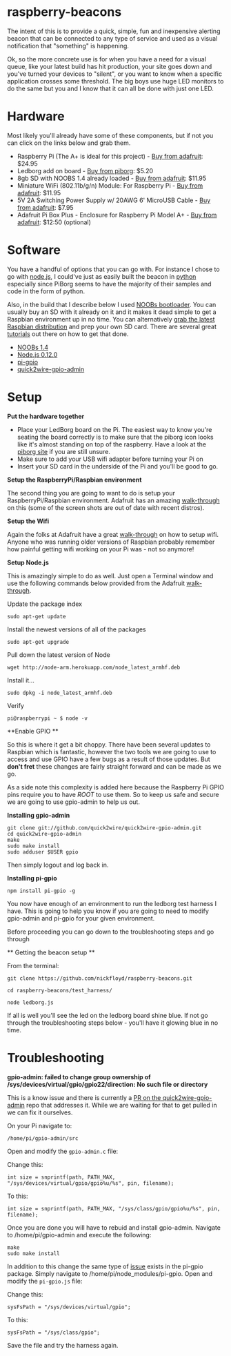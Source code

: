# raspberry-beacons

The intent of this is to provide a quick, simple, fun and inexpensive alerting beacon that can be connected to any type of service and used as a visual notification that "something" is happening.

Ok, so the more concrete use is for when you have a need for a visual queue, like your latest build has hit production, your site goes down and you've turned your devices to "silent", or you want to know when a specific application crosses some threshold.  The big boys use huge LED monitors to do the same but you and I know that it can all be done with just one LED.

# Hardware

Most likely you'll already have some of these components, but if not you can click on the links below and grab them.

* Raspberry Pi (The A+ is ideal for this project) - [Buy from adafruit](https://www.adafruit.com/products/2266): $24.95
* Ledborg add on board - [Buy from piborg](https://www.piborg.org/ledborg): $5.20
* 8gb SD with NOOBS 1.4 already loaded - [Buy from adafruit](https://www.adafruit.com/products/1583): $11.95
* Miniature WiFi (802.11b/g/n) Module: For Raspberry Pi - [Buy from adafruit](https://www.adafruit.com/product/814): $11.95
* 5V 2A Switching Power Supply w/ 20AWG 6' MicroUSB Cable - [Buy from adafruit](https://www.adafruit.com/products/1995): $7.95
* Adafruit Pi Box Plus - Enclosure for Raspberry Pi Model A+ - [Buy from adafruit](https://www.adafruit.com/products/2280): $12:50 (optional)

# Software

You have a handful of options that you can go with. For instance I chose to go with [node.js](https://nodejs.org/), I could've just as easily built the beacon in [python](https://www.python.org/) especially since PiBorg seems to have the majority of their samples and code in the form of python.  

Also, in the build that I describe below I used [NOOBs bootloader](http://www.raspberrypi.org/introducing-noobs/).  You can usually buy an SD with it already on it and it makes it dead simple to get a Raspbian environment up in no time.  You can alternatively [grab the latest Raspbian distribution](http://www.raspberrypi.org/downloads/) and prep your own SD card. There are several great [tutorials](http://www.raspberrypi.org/documentation/installation/installing-images/) out there on how to get that done.

* [NOOBs 1.4](http://www.raspberrypi.org/documentation/installation/noobs.md)
* [Node.js 0.12.0](https://nodejs.org/)
* [pi-gpio](https://www.npmjs.com/package/pi-gpio)
* [quick2wire-gpio-admin](https://github.com/quick2wire/quick2wire-gpio-admin)

# Setup

**Put the hardware together**

* Place your LedBorg board on the Pi. The easiest way to know you're seating the board correctly is to make sure that the piborg icon looks like it's almost standing on top of the raspberry.  Have a look at the [piborg site](https://www.piborg.org/ledborg) if you are still unsure.
* Make sure to add your USB wifi adapter before turning your Pi on
* Insert your SD card in the underside of the Pi and you'll be good to go.

**Setup the RaspberryPi/Raspbian environment**

The second thing you are going to want to do is setup your RaspberryPi/Raspbian environment. Adafruit has an amazing [walk-through](https://learn.adafruit.com/adafruits-raspberry-pi-lesson-2-first-time-configuration/overview) on this (some of the screen shots are out of date with recent distros).

**Setup the Wifi**

Again the folks at Adafruit have a great [walk-through](https://learn.adafruit.com/adafruits-raspberry-pi-lesson-3-network-setup/setting-up-wifi-with-raspbian) on how to setup wifi.  Anyone who was running older versions of Raspbian probably remember how painful getting wifi working on your Pi was - not so anymore!

**Setup Node.js**

This is amazingly simple to do as well. Just open a Terminal window and use the following commands below provided from the Adafruit [walk-through](https://learn.adafruit.com/node-embedded-development/installing-node-dot-js).

Update the package index

```
sudo apt-get update
```

Install the newest versions of all of the packages

```
sudo apt-get upgrade
```

Pull down the latest version of Node

```
wget http://node-arm.herokuapp.com/node_latest_armhf.deb
```

Install it...

```
sudo dpkg -i node_latest_armhf.deb
```

Verify

```
pi@raspberrypi ~ $ node -v
```

**Enable GPIO **

So this is where it get a bit choppy.  There have been several updates to Raspbian which is fantastic, however the two tools we are going to use to access and use GPIO have a few bugs as a result of those updates. But **don't fret** these changes are fairly straight forward and can be made as we go. 

As a side note this complexity is added here because the Raspberry Pi GPIO pins require you to have *ROOT* to use them. So to keep us safe and secure we are going to use gpio-admin to help us out.

**Installing gpio-admin**

```
git clone git://github.com/quick2wire/quick2wire-gpio-admin.git
cd quick2wire-gpio-admin
make
sudo make install
sudo adduser $USER gpio
```

Then simply logout and log back in.

**Installing pi-gpio**

```
npm install pi-gpio -g
```

You now have enough of an environment to run the ledborg test harness I have. This is going to help you know if you are going to need to modify gpio-admin and pi-gpio for your given environment.

Before proceeding you can go down to the troubleshooting steps and go through 

** Getting the beacon setup **

From the terminal:

```
git clone https://github.com/nickfloyd/raspberry-beacons.git

cd raspberry-beacons/test_harness/

node ledborg.js
```

If all is well you'll see the led on the ledborg board shine blue.  If not go through the troubleshooting steps below - you'll have it glowing blue in no time.

# Troubleshooting

**gpio-admin: failed to change group ownership of /sys/devices/virtual/gpio/gpio22/direction: No such file or directory**

This is a know issue and there is currently a [PR on the quick2wire-gpio-admin](https://github.com/quick2wire/quick2wire-gpio-admin/pull/6) repo that addresses it. While we are waiting for that to get pulled in we can fix it ourselves.

On your Pi navigate to:

```
/home/pi/gpio-admin/src
```

Open and modify the ```gpio-admin.c``` file:

Change this:

```
int size = snprintf(path, PATH_MAX, "/sys/devices/virtual/gpio/gpio%u/%s", pin, filename);
```

To this:

```
int size = snprintf(path, PATH_MAX, "/sys/class/gpio/gpio%u/%s", pin, filename);
```

Once you are done you will have to rebuid and install gpio-admin. Navigate to /home/pi/gpio-admin and execute the following:

```
make
sudo make install 
```

In addition to this change the same type of [issue](https://github.com/rakeshpai/pi-gpio/pull/34) exists in the pi-gpio package.  Simply navigate to /home/pi/node_modules/pi-gpio.  Open and modify the ```pi-gpio.js``` file:

Change this:

```
sysFsPath = "/sys/devices/virtual/gpio";
```

To this:

```
sysFsPath = "/sys/class/gpio";
```

Save the file and try the harness again.

